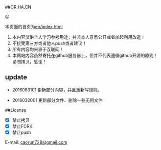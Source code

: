 ##CR.HA.CN

:blush:

本页面的首页为[en/index.html](./en)

1. 本内容仅供个人学习参考用途，并非本人意愿公开或者加起利用改造！
2. 不接受第三方或者他人push或者建议！
3. 所有内容均来源于互联网！
4. 本网站内容虽然寄托在github服务器上，但并不代表遵循github开源的原则！请勿拷贝，感谢！

## update

- 2016083101 更新部分内容，并且重新写规则。


- 2016032001 更新部分文件、删除一些无用文件 

##License

- [x] 禁止拷贝
- [x] 禁止FORK
- [x] 禁止push

E-mail:  <a href="mailto:caorun728@gmail.com" target="_blank">caorun728@gmail.com</a>

